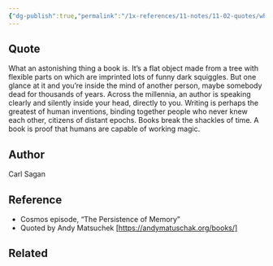 ```yaml
---
{"dg-publish":true,"permalink":"/1x-references/11-notes/11-02-quotes/what-an-astonishing-thing-a-book-is-writing-is-perhaps-the-greatest-of-human-inventions-binding-together-people-who-never-knew-each-other-carl-sagan/","title":"What an astonishing thing a book is. Writing is perhaps the greatest of human inventions binding together people who never knew each other. - Carl Sagan","tags":["gardenEntry"],"noteIcon":""}
---
```



## Quote
What an astonishing thing a book is. It’s a flat object made from a tree with flexible parts on which are imprinted lots of funny dark squiggles. But one glance at it and you’re inside the mind of another person, maybe somebody dead for thousands of years. Across the millennia, an author is speaking clearly and silently inside your head, directly to you. Writing is perhaps the greatest of human inventions, binding together people who never knew each other, citizens of distant epochs. Books break the shackles of time. A book is proof that humans are capable of working magic.

## Author
Carl Sagan

## Reference
- Cosmos episode, “The Persistence of Memory”
- Quoted by Andy Matsuchek [https://andymatuschak.org/books/]

## Related
